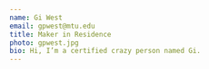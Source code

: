```yaml
---
name: Gi West
email: gpwest@mtu.edu
title: Maker in Residence
photo: gpwest.jpg
bio: Hi, I’m a certified crazy person named Gi.
---
```

